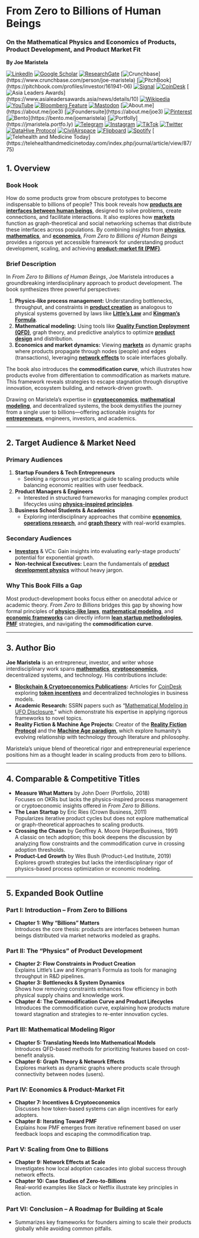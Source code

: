 # From Zero to Billions of Human Beings

### On the Mathematical Physics and Economics of Products, Product Development, and Product Market Fit

**By Joe Maristela**

[![LinkedIn](https://img.shields.io/badge/LinkedIn-Profile-0077B5?style=flat-square\&logo=linkedin\&logoColor=white)](https://linkedin.com/in/rolodexter) [![Google Scholar](https://img.shields.io/badge/Google_Scholar-Profile-4285F4?style=flat-square\&logo=googlescholar\&logoColor=white)](https://scholar.google.com/citations?user=gHTHirEAAAAJ) [![ResearchGate](https://img.shields.io/badge/ResearchGate-Profile-00CCBB?style=flat-square\&logo=researchgate\&logoColor=white)](https://www.researchgate.net/profile/Joe-Maristela-2) [![Crunchbase](https://img.shields.io/badge/Crunchbase-Profile-0288D1?style=flat-square\&logo=data:image/svg+xml;base64,PHN...)](https://www.crunchbase.com/person/joe-maristela) [![PitchBook](https://img.shields.io/badge/PitchBook-Profile-003B6B?style=flat-square\&logo=data:image/svg+xml;base64,PHN...)](https://pitchbook.com/profiles/investor/161941-06) [![Signal](https://img.shields.io/badge/Signal-Profile-6E97F0?style=flat-square\&logo=signal\&logoColor=white)](https://signal.nfx.com/investors/joe-maristela) [![CoinDesk](https://img.shields.io/badge/CoinDesk-Contributor-F7931A?style=flat-square\&logo=news\&logoColor=white)](https://www.coindesk.com/author/joe-maristela) [![Asia Leaders Awards](https://img.shields.io/badge/Asia_Leaders_Awards-Feature-DA291C?style=flat-square\&logo=data:image/svg+xml;base64,PHN...)](https://www.asialeadersawards.asia/news/details/10) [![Wikipedia](https://img.shields.io/badge/Wikipedia-Profile-000000?style=flat-square\&logo=wikipedia\&logoColor=white)](https://en.wikipedia.org/wiki/File:Joe_Maristela_in_Paniqui_Tarlac_Tech_Seminar_2015.jpg) [![YouTube](https://img.shields.io/badge/YouTube-Channel-FF0000?style=flat-square\&logo=youtube\&logoColor=white)](https://www.youtube.com/@rolodexter) [![Bloomberg Feature](https://img.shields.io/badge/Bloomberg-Feature-5E5E5E?style=flat-square\&logo=youtube\&logoColor=white)](https://www.youtube.com/watch?v=Ep8Mo0kRjaY) [![Mastodon](https://img.shields.io/badge/Mastodon-Profile-6364FF?style=flat-square\&logo=mastodon\&logoColor=white)](https://mastodon.social/@JoeMaristela) [![About.me](https://img.shields.io/badge/About.me-Profile-000000?style=flat-square\&logo=data:image/svg+xml;base64,PHN...)](https://about.me/joe3) [![Foundersuite](https://img.shields.io/badge/Foundersuite-Profile-0056D2?style=flat-square\&logo=data:image/svg+xml;base64,PHN...)](https://about.me/joe3) [![Pinterest](https://img.shields.io/badge/Pinterest-@rolodexter-BD081C?style=flat-square\&logo=pinterest\&logoColor=white)](https://nl.pinterest.com/rolodexter/) [![Bento](https://img.shields.io/badge/Bento-Profile-F7931A?style=flat-square\&logo=data:image/svg+xml;base64,PHN...)](https://bento.me/joemaristela) [![Portfolly](https://img.shields.io/badge/Portfolly-Profile-F7931A?style=flat-square\&logo=data:image/svg+xml;base64,PHN...)](https://jmaristela.portfo.ly) [![Telegram](https://img.shields.io/badge/Telegram-Contact-2CA5E0?style=flat-square\&logo=telegram\&logoColor=white)](https://t.me/joemaristela) [![Instagram](https://img.shields.io/badge/Instagram-@joemaristela3-E4405F?style=flat-square\&logo=instagram\&logoColor=white)](https://www.instagram.com/joemaristela3/) [![TikTok](https://img.shields.io/badge/TikTok-@rolodexter-000000?style=flat-square\&logo=tiktok\&logoColor=white)](https://www.tiktok.com/@rolodexter) [![Twitter](https://img.shields.io/badge/Twitter-Profile-1DA1F2?style=flat-square\&logo=twitter\&logoColor=white)](https://twitter.com/joemaristela) [![DataHive Protocol](https://img.shields.io/badge/DataHive-Protocol-005F73?style=flat-square\&logo=github\&logoColor=white)](https://github.com/rolodexter/DataHive-Protocol) [![CivilAirspace](https://img.shields.io/badge/CivilAirspace-Project-023047?style=flat-square\&logo=github\&logoColor=white)](https://github.com/rolodexter/CivilAirspace) [![Flipboard](https://img.shields.io/badge/Flipboard-Magazine-E83151?style=flat-square\&logo=flipboard\&logoColor=white)](https://flipboard.com/@rolodexter/rolodexter-jergu04fz) [![Spotify](https://img.shields.io/badge/Spotify-Listen-1DB954?style=flat-square\&logo=spotify\&logoColor=white)](https://open.spotify.com/show/11s0wEdbc8k3caT6xur57a) [![Telehealth and Medicine Today](https://img.shields.io/badge/Telehealth-Article-0077B5?style=flat-square\&logo=data:image/svg+xml;base64,PHN...)](https://telehealthandmedicinetoday.com/index.php/journal/article/view/87/75)

## 1. Overview

### **Book Hook**

How do some products grow from obscure prototypes to become indispensable to billions of people? This book reveals how [**products are interfaces between human beings**](../joes_notes/misc/products_as_interfaces.md), designed to solve problems, create connections, and facilitate interactions. It also explores how [**markets**](../joes_notes/misc/market_networks.md) function as graph-theoretical and social networking schemas that distribute these interfaces across populations. By combining insights from [**physics**](../joes_notes/physics/physics_inspired_management.md), [**mathematics**](../joes_notes/ai/mathematical_models.md), and [**economics**](../joes_notes/strategy/economic_theory.md), _From Zero to Billions of Human Beings_ provides a rigorous yet accessible framework for understanding product development, scaling, and achieving [**product-market fit (PMF)**](../joes_notes/misc/product_market_fit.md).

### **Brief Description**

In _From Zero to Billions of Human Beings_, Joe Maristela introduces a groundbreaking interdisciplinary approach to product development. The book synthesizes three powerful perspectives:

1. **Physics-like process management:** Understanding bottlenecks, throughput, and constraints in [**product creation**](../joes_notes/security/disinformation.md) as analogous to physical systems governed by laws like [**Little’s Law**](../joes_notes/LITTLES_LAW.md) and [**Kingman’s Formula**](../joes_notes/KINGMANS_FORMULA.md).
2. **Mathematical modeling:** Using tools like [**Quality Function Deployment (QFD)**](../joes_notes/QUALITY_FUNCTION_DEPLOYMENT.md), graph theory, and predictive analytics to optimize [**product design**](../joes_notes/PRODUCT_DESIGN.md) and distribution.
3. **Economics and market dynamics:** Viewing [**markets**](../joes_notes/MARKET_DYNAMICS.md) as dynamic graphs where products propagate through nodes (people) and edges (transactions), leveraging [**network effects**](../joes_notes/NETWORK_EFFECTS.md) to scale interfaces globally.

The book also introduces the **commodification curve**, which illustrates how products evolve from differentiation to commodification as markets mature. This framework reveals strategies to escape stagnation through disruptive innovation, ecosystem building, and network-driven growth.

Drawing on Maristela’s expertise in [**cryptoeconomics**](../joes_notes/misc/global_stocktake.md), [**mathematical modeling**](../joes_notes/ai/mathematical_models.md), and decentralized systems, the book demystifies the journey from a single user to billions—offering actionable insights for [**entrepreneurs**](../joes_notes/ENTREPRENEURSHIP.md), engineers, investors, and academics.

***

## 2. Target Audience & Market Need

### **Primary Audiences**

1. **Startup Founders & Tech Entrepreneurs**
   * Seeking a rigorous yet practical guide to scaling products while balancing economic realities with user feedback.
2. **Product Managers & Engineers**
   * Interested in structured frameworks for managing complex product lifecycles using [**physics-inspired principles**](../joes_notes/physics/physics_inspired_management.md).
3. **Business School Students & Academics**
   * Exploring interdisciplinary approaches that combine [**economics**](../joes_notes/strategy/economic_theory.md), [**operations research**](../joes_notes/OPERATIONS_RESEARCH.md), and [**graph theory**](../joes_notes/GRAPH_THEORY.md) with real-world examples.

### **Secondary Audiences**

* [**Investors**](../joes_notes/INVESTORS.md) & VCs: Gain insights into evaluating early-stage products’ potential for exponential growth.
* **Non-technical Executives:** Learn the fundamentals of [**product development physics**](../joes_notes/physics/physics_inspired_management.md) without heavy jargon.

### **Why This Book Fills a Gap**

Most product-development books focus either on anecdotal advice or academic theory. _From Zero to Billions_ bridges this gap by showing how formal principles of [**physics-like laws**](../joes_notes/physics/physics_inspired_management.md), [**mathematical modeling**](../joes_notes/ai/mathematical_models.md), and [**economic frameworks**](../joes_notes/strategy/economic_theory.md) can directly inform [**lean startup methodologies**](../joes_notes/LEAN_STARTUP.md), [**PMF**](../joes_notes/misc/product_market_fit.md) strategies, and navigating the **commodification curve**.

***

## 3. Author Bio

**Joe Maristela** is an entrepreneur, investor, and writer whose interdisciplinary work spans [**mathematics**](../joes_notes/MATHEMATICS.md), [**cryptoeconomics**](../joes_notes/misc/global_stocktake.md), decentralized systems, and technology. His contributions include:

* [**Blockchain & Cryptoeconomics Publications**](../joes_notes/BLOCKCHAIN_AND_CRYPTOECONOMICS.md)**:** Articles for [CoinDesk](https://www.coindesk.com) exploring [**token incentives**](../joes_notes/TOKEN_INCENTIVES.md) and decentralized technologies in business models.
* **Academic Research:** SSRN papers such as “[Mathematical Modeling in UFO Disclosure](../joes_notes/MATHEMATICAL_MODELING.md),” which demonstrate his expertise in applying rigorous frameworks to novel topics.
* **Reality Fiction & Machine Age Projects:** Creator of the [**Reality Fiction Protocol**](../joes_notes/REALITY_FICTION_PROTOCOL.md) and the [**Machine Age paradigm**](../joes_notes/MACHINE_AGE.md), which explore humanity’s evolving relationship with technology through literature and philosophy.

Maristela’s unique blend of theoretical rigor and entrepreneurial experience positions him as a thought leader in scaling products from zero to billions.

***

## 4. Comparable & Competitive Titles

* **Measure What Matters** by John Doerr (Portfolio, 2018)\
  Focuses on OKRs but lacks the physics-inspired process management or cryptoeconomic insights offered in _From Zero to Billions_.
* **The Lean Startup** by Eric Ries (Crown Business, 2011)\
  Popularizes iterative product cycles but does not explore mathematical or graph-theoretical approaches to scaling products.
* **Crossing the Chasm** by Geoffrey A. Moore (HarperBusiness, 1991)\
  A classic on tech adoption; this book deepens the discussion by analyzing flow constraints and the commodification curve in crossing adoption thresholds.
* **Product-Led Growth** by Wes Bush (Product-Led Institute, 2019)\
  Explores growth strategies but lacks the interdisciplinary rigor of physics-based process optimization or economic modeling.

***

## 5. Expanded Book Outline

### Part I: Introduction – From Zero to Billions

* **Chapter 1: Why “Billions” Matters**\
  Introduces the core thesis: products are interfaces between human beings distributed via market networks modeled as graphs.

### Part II: The “Physics” of Product Development

* **Chapter 2: Flow Constraints in Product Creation**\
  Explains Little’s Law and Kingman’s Formula as tools for managing throughput in R\&D pipelines.
* **Chapter 3: Bottlenecks & System Dynamics**\
  Shows how removing constraints enhances flow efficiency in both physical supply chains and knowledge work.
* **Chapter 4: The Commodification Curve and Product Lifecycles**\
  Introduces the commodification curve, explaining how products mature toward stagnation and strategies to re-enter innovation cycles.

### Part III: Mathematical Modeling Rigor

* **Chapter 5: Translating Needs Into Mathematical Models**\
  Introduces QFD-based methods for prioritizing features based on cost-benefit analysis.
* **Chapter 6: Graph Theory & Network Effects**\
  Explores markets as dynamic graphs where products scale through connectivity between nodes (users).

### Part IV: Economics & Product-Market Fit

* **Chapter 7: Incentives & Cryptoeconomics**\
  Discusses how token-based systems can align incentives for early adopters.
* **Chapter 8: Iterating Toward PMF**\
  Explains how PMF emerges from iterative refinement based on user feedback loops and escaping the commodification trap.

### Part V: Scaling from One to Billions

* **Chapter 9: Network Effects at Scale**\
  Investigates how local adoption cascades into global success through network effects.
* **Chapter 10: Case Studies of Zero-to-Billions**\
  Real-world examples like Slack or Netflix illustrate key principles in action.

### Part VI: Conclusion – A Roadmap for Building at Scale

* Summarizes key frameworks for founders aiming to scale their products globally while avoiding common pitfalls.

